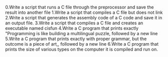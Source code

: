 0.Write a script that runs a C file through the preprocessor and save the result into another file
1.Write a script that compiles a C file but does not link
2.Write a script that generates the assembly code of a C code and save it in an output file.
3.Write a script that compiles a C file and creates an executable named cisfun
4.Write a C program that prints exactly "Programming is like building a multilingual puzzle, followed by a new line
5.Write a C program that prints exactly with proper grammar, but the outcome is a piece of art,, followed by a new line
6.Write a C program that prints the size of various types on the computer it is compiled and run on.


